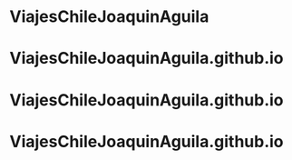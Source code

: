 # ViajesChileJoaquinAguila
# ViajesChileJoaquinAguila.github.io
# ViajesChileJoaquinAguila.github.io
# ViajesChileJoaquinAguila.github.io
